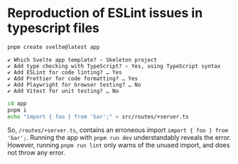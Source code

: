 # Reproduction of ESLint issues in typescript files

```bash
pnpm create svelte@latest app
```

```
✔ Which Svelte app template? › Skeleton project
✔ Add type checking with TypeScript? › Yes, using TypeScript syntax
✔ Add ESLint for code linting? … Yes
✔ Add Prettier for code formatting? … Yes
✔ Add Playwright for browser testing? … No
✔ Add Vitest for unit testing? … No
```

```bash
cd app
pnpm i
echo "import { foo } from 'bar';" > src/routes/+server.ts
```

So, `/routes/+server.ts`, contains an erroneous import `import { foo } from 'bar';`. Running the app with `pnpm run dev` understandably reveals the error. However, running `pnpm run lint` only warns of the unused import, and does not throw any error.
